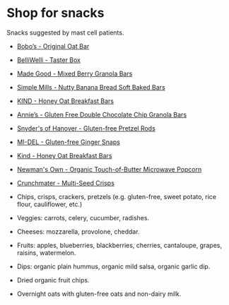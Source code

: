 <!--
source: jph
tags: shop
-->

# Shop for snacks

Snacks suggested by mast cell patients.

* [Bobo’s - Original Oat Bar](https://eatbobos.com/products/original-oat-bar)

* [BelliWelli - Taster Box](https://belliwelli.com/products/belli-welli-taster-box)

* [Made Good - Mixed Berry Granola Bars](https://www.madegoodfoods.com/collections/granola-bars/products/mixed-berry-granola-bars-40-count-new-version)

* [Simple Mills - Nutty Banana Bread Soft Baked Bars](https://www.simplemills.com/Products/Product/Nutty-Banana-Bread-Soft-Baked-Bars.aspx)

* [KIND - Honey Oat Breakfast Bars](https://www.kindsnacks.com/breakfast-bars/honey-oat-breakfast-bars-M42852.html)

* [Annie’s - Gluten Free Double Chocolate Chip Granola Bars](https://www.annies.com/products/gluten-free-double-chocolate-chip-granola-bars)

* [Snyder's of Hanover - Gluten-free Pretzel Rods](https://www.snydersofhanover.com/gluten-free-pretzel-rods/)
 
* [MI-DEL - Gluten-free Ginger Snaps](https://midelcookies.com/products/gluten-free-ginger-snaps/)

* [Kind -  Honey Oat Breakfast Bars](https://www.kindsnacks.com/breakfast-bars/honey-oat-breakfast-bars-M42852.html)
 
* [Newman's Own - Organic Touch-of-Butter Microwave Popcorn](https://newmansown.com/product/organic-touch-of-butter-microwave-popcorn/)

* [Crunchmater - Multi-Seed Crisps](https://crunchmaster.com/products/crisps/)
 
* Chips, crisps, crackers, pretzels (e.g. gluten-free, sweet potato, rice flour, cauliflower, etc.)

* Veggies: carrots, celery, cucumber, radishes.
 
* Cheeses: mozzarella, provolone, cheddar.
 
* Fruits: apples, blueberries, blackberries, cherries, cantaloupe, grapes, raisins, watermelon.

* Dips: organic plain hummus, organic mild salsa, organic garlic dip.
 
* Dried organic fruit chips.

* Overnight oats with gluten-free oats and non-dairy milk.
 